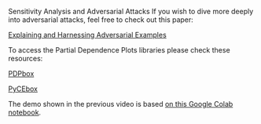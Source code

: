 Sensitivity Analysis and Adversarial Attacks
If you wish to dive more deeply into adversarial attacks, feel free to check out this paper:

[Explaining and Harnessing Adversarial Examples](https://arxiv.org/abs/1412.6572)

To access the Partial Dependence Plots libraries please check these resources:

[PDPbox](https://github.com/SauceCat/PDPbox)

[PyCEbox](https://github.com/AustinRochford/PyCEbox)

The demo shown in the previous video is based [on this Google Colab notebook](https://colab.research.google.com/github/tensorflow/docs/blob/master/site/en/tutorials/generative/adversarial_fgsm.ipynb).